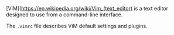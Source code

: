 [ViM](https://en.wikipedia.org/wiki/Vim_(text_editor) is a text editor designed to use from a command-line interface.

The `.vimrc` file describes ViM default settings and plugins. 
